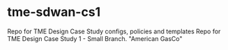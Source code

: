 # tme-sdwan-cs1
Repo for TME Design Case Study configs, policies and templates
Repo for TME Design Case Study 1 - Small Branch.  "American GasCo"
